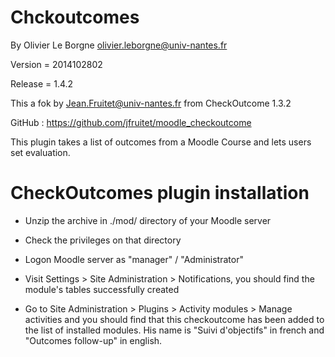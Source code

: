 Chckoutcomes
======================

By Olivier Le Borgne <olivier.leborgne@univ-nantes.fr>

Version  = 2014102802

Release  = 1.4.2

This a fok by Jean.Fruitet@univ-nantes.fr from CheckOutcome 1.3.2

GitHub : https://github.com/jfruitet/moodle_checkoutcome

This plugin takes a list of outcomes from a Moodle Course and lets users set evaluation.

# CheckOutcomes plugin installation

* Unzip the archive in ./mod/ directory of your Moodle server

* Check the privileges on that directory

* Logon Moodle server as "manager" / "Administrator"

* Visit Settings > Site Administration > Notifications, you should find
  the module's tables successfully created

* Go to Site Administration > Plugins > Activity modules > Manage activities
  and you should find that this checkoutcome has been added to the list of
  installed modules.
  His name is "Suivi d'objectifs" in french and "Outcomes follow-up"  in english.